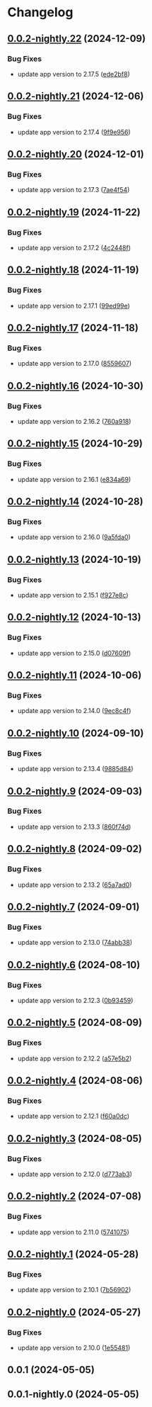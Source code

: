 # Changelog

## [0.0.2-nightly.22](https://gitlab.com/mmuenker/audiobookshelf-chart/compare/v0.0.2-nightly.21...v0.0.2-nightly.22) (2024-12-09)


### Bug Fixes

* update app version to 2.17.5 ([ede2bf8](https://gitlab.com/mmuenker/audiobookshelf-chart/commit/ede2bf85bec359833c2bf1bcc5bff247af5bd860))

## [0.0.2-nightly.21](https://gitlab.com/mmuenker/audiobookshelf-chart/compare/v0.0.2-nightly.20...v0.0.2-nightly.21) (2024-12-06)


### Bug Fixes

* update app version to 2.17.4 ([9f9e956](https://gitlab.com/mmuenker/audiobookshelf-chart/commit/9f9e956b06fc55a2f35191f6296ea8766ff67b1e))

## [0.0.2-nightly.20](https://gitlab.com/mmuenker/audiobookshelf-chart/compare/v0.0.2-nightly.19...v0.0.2-nightly.20) (2024-12-01)


### Bug Fixes

* update app version to 2.17.3 ([7ae4f54](https://gitlab.com/mmuenker/audiobookshelf-chart/commit/7ae4f54f854ab87880ede3f13e0be3bc3b5a09e7))

## [0.0.2-nightly.19](https://gitlab.com/mmuenker/audiobookshelf-chart/compare/v0.0.2-nightly.18...v0.0.2-nightly.19) (2024-11-22)


### Bug Fixes

* update app version to 2.17.2 ([4c2448f](https://gitlab.com/mmuenker/audiobookshelf-chart/commit/4c2448f1ff40e3201a0f2f5cc65c46b8f4b1ef5b))

## [0.0.2-nightly.18](https://gitlab.com/mmuenker/audiobookshelf-chart/compare/v0.0.2-nightly.17...v0.0.2-nightly.18) (2024-11-19)


### Bug Fixes

* update app version to 2.17.1 ([99ed99e](https://gitlab.com/mmuenker/audiobookshelf-chart/commit/99ed99eafc798974e6229e2dc871655086d6a884))

## [0.0.2-nightly.17](https://gitlab.com/mmuenker/audiobookshelf-chart/compare/v0.0.2-nightly.16...v0.0.2-nightly.17) (2024-11-18)


### Bug Fixes

* update app version to 2.17.0 ([8559607](https://gitlab.com/mmuenker/audiobookshelf-chart/commit/855960789f0fd40cff1ecca69dd51c3ba789384e))

## [0.0.2-nightly.16](https://gitlab.com/mmuenker/audiobookshelf-chart/compare/v0.0.2-nightly.15...v0.0.2-nightly.16) (2024-10-30)


### Bug Fixes

* update app version to 2.16.2 ([760a918](https://gitlab.com/mmuenker/audiobookshelf-chart/commit/760a918afde0b1c85926efb7cc066e9c3bb86d2c))

## [0.0.2-nightly.15](https://gitlab.com/mmuenker/audiobookshelf-chart/compare/v0.0.2-nightly.14...v0.0.2-nightly.15) (2024-10-29)


### Bug Fixes

* update app version to 2.16.1 ([e834a69](https://gitlab.com/mmuenker/audiobookshelf-chart/commit/e834a69ebf543155daac48838cd496ef6750ff08))

## [0.0.2-nightly.14](https://gitlab.com/mmuenker/audiobookshelf-chart/compare/v0.0.2-nightly.13...v0.0.2-nightly.14) (2024-10-28)


### Bug Fixes

* update app version to 2.16.0 ([9a5fda0](https://gitlab.com/mmuenker/audiobookshelf-chart/commit/9a5fda050c900654abd6fa45907d3ad309510834))

## [0.0.2-nightly.13](https://gitlab.com/mmuenker/audiobookshelf-chart/compare/v0.0.2-nightly.12...v0.0.2-nightly.13) (2024-10-19)


### Bug Fixes

* update app version to 2.15.1 ([f927e8c](https://gitlab.com/mmuenker/audiobookshelf-chart/commit/f927e8cce841c82b7f15edd61d47f200caa628ad))

## [0.0.2-nightly.12](https://gitlab.com/mmuenker/audiobookshelf-chart/compare/v0.0.2-nightly.11...v0.0.2-nightly.12) (2024-10-13)


### Bug Fixes

* update app version to 2.15.0 ([d07609f](https://gitlab.com/mmuenker/audiobookshelf-chart/commit/d07609f9b0ce6a50707383994c025554017fb9c8))

## [0.0.2-nightly.11](https://gitlab.com/mmuenker/audiobookshelf-chart/compare/v0.0.2-nightly.10...v0.0.2-nightly.11) (2024-10-06)


### Bug Fixes

* update app version to 2.14.0 ([9ec8c4f](https://gitlab.com/mmuenker/audiobookshelf-chart/commit/9ec8c4f7013ac188ae2f6b4871a7e5f5bdd0dbf4))

## [0.0.2-nightly.10](https://gitlab.com/mmuenker/audiobookshelf-chart/compare/v0.0.2-nightly.9...v0.0.2-nightly.10) (2024-09-10)


### Bug Fixes

* update app version to 2.13.4 ([9885d84](https://gitlab.com/mmuenker/audiobookshelf-chart/commit/9885d847ca63680b859949e8e613106249e93c40))

## [0.0.2-nightly.9](https://gitlab.com/mmuenker/audiobookshelf-chart/compare/v0.0.2-nightly.8...v0.0.2-nightly.9) (2024-09-03)


### Bug Fixes

* update app version to 2.13.3 ([860f74d](https://gitlab.com/mmuenker/audiobookshelf-chart/commit/860f74dea84dd88ea5d39fdc621d448d4c37ef93))

## [0.0.2-nightly.8](https://gitlab.com/mmuenker/audiobookshelf-chart/compare/v0.0.2-nightly.7...v0.0.2-nightly.8) (2024-09-02)


### Bug Fixes

* update app version to 2.13.2 ([65a7ad0](https://gitlab.com/mmuenker/audiobookshelf-chart/commit/65a7ad0ede7f45eb5f9aae092e3b6b1ac16bfe1e))

## [0.0.2-nightly.7](https://gitlab.com/mmuenker/audiobookshelf-chart/compare/v0.0.2-nightly.6...v0.0.2-nightly.7) (2024-09-01)


### Bug Fixes

* update app version to 2.13.0 ([74abb38](https://gitlab.com/mmuenker/audiobookshelf-chart/commit/74abb388935ef6807bd0eff832696073dd3104c8))

## [0.0.2-nightly.6](https://gitlab.com/mmuenker/audiobookshelf-chart/compare/v0.0.2-nightly.5...v0.0.2-nightly.6) (2024-08-10)


### Bug Fixes

* update app version to 2.12.3 ([0b93459](https://gitlab.com/mmuenker/audiobookshelf-chart/commit/0b93459524e2447a65f1aee2aa68fd7e9c456561))

## [0.0.2-nightly.5](https://gitlab.com/mmuenker/audiobookshelf-chart/compare/v0.0.2-nightly.4...v0.0.2-nightly.5) (2024-08-09)


### Bug Fixes

* update app version to 2.12.2 ([a57e5b2](https://gitlab.com/mmuenker/audiobookshelf-chart/commit/a57e5b2bdf53b57c5d6b8dd39d503fd5e600336b))

## [0.0.2-nightly.4](https://gitlab.com/mmuenker/audiobookshelf-chart/compare/v0.0.2-nightly.3...v0.0.2-nightly.4) (2024-08-06)


### Bug Fixes

* update app version to 2.12.1 ([f60a0dc](https://gitlab.com/mmuenker/audiobookshelf-chart/commit/f60a0dc244b510d32874f9038fe32e4052c391c7))

## [0.0.2-nightly.3](https://gitlab.com/mmuenker/audiobookshelf-chart/compare/v0.0.2-nightly.2...v0.0.2-nightly.3) (2024-08-05)


### Bug Fixes

* update app version to 2.12.0 ([d773ab3](https://gitlab.com/mmuenker/audiobookshelf-chart/commit/d773ab3b1ac8db360f38746c28e5b87f5ed33034))

## [0.0.2-nightly.2](https://gitlab.com/mmuenker/audiobookshelf-chart/compare/v0.0.2-nightly.1...v0.0.2-nightly.2) (2024-07-08)


### Bug Fixes

* update app version to 2.11.0 ([5741075](https://gitlab.com/mmuenker/audiobookshelf-chart/commit/574107539bd52d1bc17efbdfba48c816aac5c925))

## [0.0.2-nightly.1](https://gitlab.com/mmuenker/audiobookshelf-chart/compare/v0.0.2-nightly.0...v0.0.2-nightly.1) (2024-05-28)


### Bug Fixes

* update app version to 2.10.1 ([7b56902](https://gitlab.com/mmuenker/audiobookshelf-chart/commit/7b569026a3386322f33c7fba135f63ce2d3f0efc))

## [0.0.2-nightly.0](https://gitlab.com/mmuenker/audiobookshelf-chart/compare/v0.0.1...v0.0.2-nightly.0) (2024-05-27)


### Bug Fixes

* update app version to 2.10.0 ([1e55481](https://gitlab.com/mmuenker/audiobookshelf-chart/commit/1e554813f4c53944564857beb97dde5536490915))

## 0.0.1 (2024-05-05)

## 0.0.1-nightly.0 (2024-05-05)
